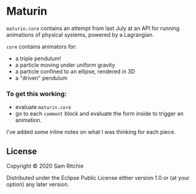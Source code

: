 # Maturin

`maturin.core` contains an attempt from last July at an API for running
animations of physical systems, powered by a Lagrangian.

`core` contains animators for:

- a triple pendulum!
- a particle moving under uniform gravity
- a particle confined to an ellipse, rendered in 3D
- a "driven" pendulum

### To get this working:

- evaluate `maturin.core`
- go to each `comment` block and evaluate the form inside to trigger an
  animation.

I've added some inline notes on what I was thinking for each piece.

## License

Copyright © 2020 Sam Ritchie

Distributed under the Eclipse Public License either version 1.0 or (at your
option) any later version.
